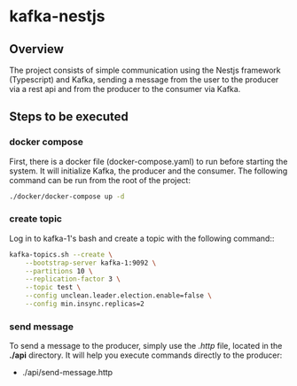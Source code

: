 # kafka-nestjs

## Overview

The project consists of simple communication using the Nestjs framework (Typescript) and Kafka, sending a message from the user to the producer via a rest api and from the producer to the consumer via Kafka.

## Steps to be executed

### docker compose

First, there is a docker file (docker-compose.yaml) to run before starting the system. It will initialize Kafka, the producer and the consumer. The following command can be run from the root of the project:

```bash
./docker/docker-compose up -d
```

### create topic

Log in to kafka-1's bash and create a topic with the following command::

```bash
kafka-topics.sh --create \
    --bootstrap-server kafka-1:9092 \
    --partitions 10 \
    --replication-factor 3 \
    --topic test \
    --config unclean.leader.election.enable=false \
    --config min.insync.replicas=2
```

### send message

To send a message to the producer, simply use the _.http_ file, located in the **./api** directory. It will help you execute commands directly to the producer:

* ./api/send-message.http
